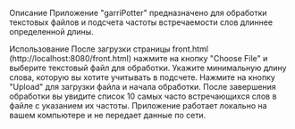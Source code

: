 Описание
Приложение "garriPotter" предназначено для обработки текстовых файлов и подсчета частоты встречаемости слов длиннее определенной длины.


Использование
После загрузки страницы front.html (http://localhost:8080/front.html) нажмите на кнопку "Choose File" и выберите текстовый файл для обработки.
Укажите минимальную длину слова, которую вы хотите учитывать в подсчете.
Нажмите на кнопку "Upload" для загрузки файла и начала обработки.
После завершения обработки вы увидите список 10 самых часто встречающихся слов в файле с указанием их частоты.
Приложение работает локально на вашем компьютере и не передает данные по сети.